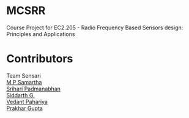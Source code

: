 # MCSRR
Course Project for EC2.205 - Radio Frequency Based Sensors design: Principles and Applications

# Contributors
Team Sensari  
[M P Samartha](https://github.com/samarthamp)  
[Srihari Padmanabhan](https://github.com/sriharip114)  
[Siddarth G.](https://github.com/IamSid44)  
[Vedant Pahariya](https://github.com/VedantPahariya)  
[Prakhar Gupta](https://github.com/pg1590)
